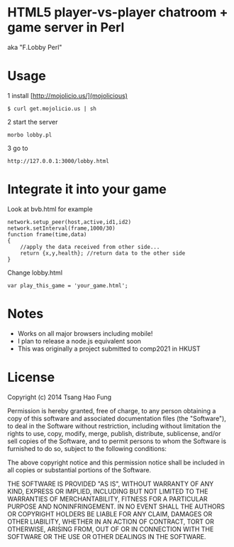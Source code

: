 # HTML5 player-vs-player chatroom + game server in Perl
aka "F.Lobby Perl"

# Usage

1
install [http://mojolicio.us/](mojolicious)
```
$ curl get.mojolicio.us | sh
```

2
start the server
```
morbo lobby.pl
```

3
go to
```
http://127.0.0.1:3000/lobby.html
```

# Integrate it into your game

Look at bvb.html for example
```
network.setup_peer(host,active,id1,id2)
network.setInterval(frame,1000/30)
function frame(time,data)
{
	//apply the data received from other side...
	return {x,y,health}; //return data to the other side
}
```

Change lobby.html
```
var play_this_game = 'your_game.html';
```

# Notes
- Works on all major browsers including mobile!
- I plan to release a node.js equivalent soon
- This was originally a project submitted to comp2021 in HKUST

# License

Copyright (c) 2014 Tsang Hao Fung

Permission is hereby granted, free of charge, to any person obtaining a copy of this software and associated documentation files (the "Software"), to deal in the Software without restriction, including without limitation the rights to use, copy, modify, merge, publish, distribute, sublicense, and/or sell copies of the Software, and to permit persons to whom the Software is furnished to do so, subject to the following conditions:

The above copyright notice and this permission notice shall be included in all copies or substantial portions of the Software.

THE SOFTWARE IS PROVIDED "AS IS", WITHOUT WARRANTY OF ANY KIND, EXPRESS OR IMPLIED, INCLUDING BUT NOT LIMITED TO THE WARRANTIES OF MERCHANTABILITY, FITNESS FOR A PARTICULAR PURPOSE AND NONINFRINGEMENT. IN NO EVENT SHALL THE AUTHORS OR COPYRIGHT HOLDERS BE LIABLE FOR ANY CLAIM, DAMAGES OR OTHER LIABILITY, WHETHER IN AN ACTION OF CONTRACT, TORT OR OTHERWISE, ARISING FROM, OUT OF OR IN CONNECTION WITH THE SOFTWARE OR THE USE OR OTHER DEALINGS IN THE SOFTWARE.